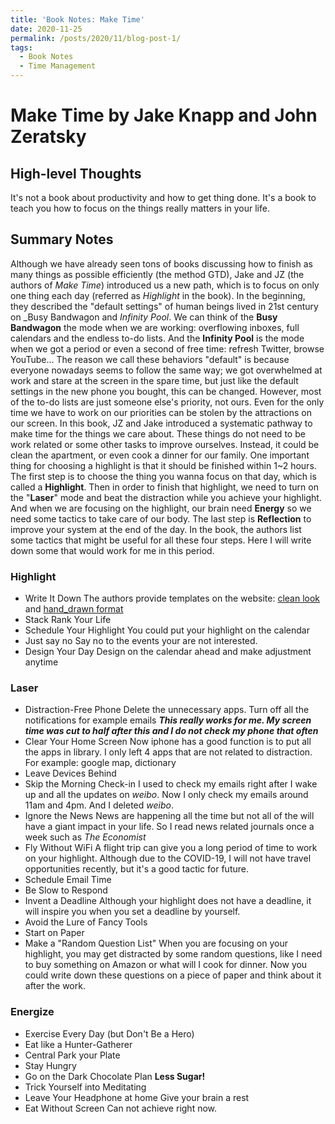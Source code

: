 ```yaml
---
title: 'Book Notes: Make Time'
date: 2020-11-25
permalink: /posts/2020/11/blog-post-1/
tags:
  - Book Notes
  - Time Management
---
```


# Make Time by Jake Knapp and John Zeratsky

## High-level Thoughts
It's not a book about productivity and how to get thing done. It's a book to teach you how to focus on the things really matters in your life.

## Summary Notes
Although we have already seen tons of books discussing how to finish as many things as possible efficiently (the method GTD), Jake and JZ (the authors of _Make Time_) introduced us a new path, which is to focus on only one thing each day (referred as _Highlight_ in the book). In the beginning, they described the "default settings" of human beings lived in 21st century on _Busy Bandwagon and _Infinity Pool_. We can think of the __Busy Bandwagon__ the mode when we are working: overflowing inboxes, full calendars and the endless to-do lists. And the __Infinity Pool__ is the mode when we got a period or even a second of free time: refresh Twitter, browse YouTube... The reason we call these behaviors "default" is because everyone nowadays seems to follow the same way; we got overwhelmed at work and stare at the screen in the spare time, but just like the default settings in the new phone you bought, this can be changed.
However, most of the to-do lists are just someone else's priority, not ours. Even for the only time we have to work on our priorities can be stolen by the attractions on our screen. In this book, JZ and Jake introduced a systematic pathway to make time for the things we care about. These things do not need to be work related or some other tasks to improve ourselves. Instead, it could be clean the apartment, or even cook a dinner for our family. One important thing for choosing a highlight is that it should be finished within 1~2 hours. The first step is to choose the thing you wanna focus on that day, which is called a __Highlight__. Then in order to finish that highlight, we need to turn on the "__Laser__" mode and beat the distraction while you achieve your highlight. And when we are focusing on the highlight, our brain need __Energy__ so we need some tactics to take care of our body. The last step is __Reflection__ to improve your system at the end of the day. In the book, the authors list some tactics that might be useful for all these four steps. Here I will write down some that would work for me in this period.

### Highlight
- Write It Down
The authors provide templates on the website: [clean look](https://maketime.blog/wp-content/uploads/2019/03/Make-Time-Notes-simple-1.pdf) and [hand_drawn format](https://maketime.blog/wp-content/uploads/2019/03/Make-Time-Notes-hand-drawn.pdf)
- Stack Rank Your Life
- Schedule Your Highlight
You could put your highlight on the calendar
- Just say no
Say no to the events your are not interested. 
- Design Your Day
Design on the calendar ahead and make adjustment anytime

### Laser
- Distraction-Free Phone
Delete the unnecessary apps. Turn off all the notifications for example emails
__*This really works for me. My screen time was cut to half after this and I do not check my phone that often*__
- Clear Your Home Screen
Now iphone has a good function is to put all the apps in library. I only left 4 apps that are not related to distraction. For example: google map, dictionary
- Leave Devices Behind
- Skip the Morning Check-in
I used to check my emails right after I wake up and all the updates on _weibo_. Now I only check my emails around 11am and 4pm. And I deleted _weibo_.
- Ignore the News
News are happening all the time but not all of the will have a giant impact in your life. So I read news related journals once a week such as _The Economist_
- Fly Without WiFi
A flight trip can give you a long period of time to work on your highlight. Although due to the COVID-19, I will not have travel opportunities recently, but it's a good tactic for future.
- Schedule Email Time
- Be Slow to Respond
- Invent a Deadline
Although your highlight does not have a deadline, it will inspire you when you set a deadline by yourself.
- Avoid the Lure of Fancy Tools
- Start on Paper
- Make a "Random Question List"
When you are focusing on your highlight, you may get distracted by some random questions, like I need to buy something on Amazon or what will I cook for dinner. Now you could write down these questions on a piece of paper and think about it after the work.

### Energize
- Exercise Every Day (but Don't Be a Hero)
- Eat like a Hunter-Gatherer
- Central Park your Plate
- Stay Hungry
- Go on the Dark Chocolate Plan
__Less Sugar!__
- Trick Yourself into Meditating
- Leave Your Headphone at home
Give your brain a rest
- Eat Without Screen
Can not achieve right now.


